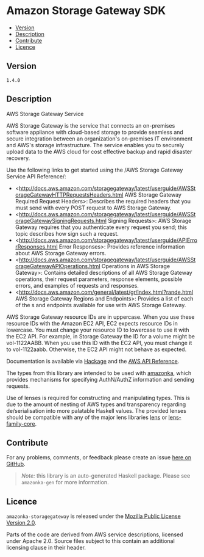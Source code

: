 # Amazon Storage Gateway SDK

* [Version](#version)
* [Description](#description)
* [Contribute](#contribute)
* [Licence](#licence)


## Version

`1.4.0`


## Description

AWS Storage Gateway Service

AWS Storage Gateway is the service that connects an on-premises software
appliance with cloud-based storage to provide seamless and secure
integration between an organization\'s on-premises IT environment and
AWS\'s storage infrastructure. The service enables you to securely
upload data to the AWS cloud for cost effective backup and rapid
disaster recovery.

Use the following links to get started using the /AWS Storage Gateway
Service API Reference/:

-   <http://docs.aws.amazon.com/storagegateway/latest/userguide/AWSStorageGatewayHTTPRequestsHeaders.html AWS Storage Gateway Required Request Headers>:
    Describes the required headers that you must send with every POST
    request to AWS Storage Gateway.
-   <http://docs.aws.amazon.com/storagegateway/latest/userguide/AWSStorageGatewaySigningRequests.html Signing Requests>:
    AWS Storage Gateway requires that you authenticate every request you
    send; this topic describes how sign such a request.
-   <http://docs.aws.amazon.com/storagegateway/latest/userguide/APIErrorResponses.html Error Responses>:
    Provides reference information about AWS Storage Gateway errors.
-   <http://docs.aws.amazon.com/storagegateway/latest/userguide/AWSStorageGatewayAPIOperations.html Operations in AWS Storage Gateway>:
    Contains detailed descriptions of all AWS Storage Gateway
    operations, their request parameters, response elements, possible
    errors, and examples of requests and responses.
-   <http://docs.aws.amazon.com/general/latest/gr/index.html?rande.html AWS Storage Gateway Regions and Endpoints>:
    Provides a list of each of the s and endpoints available for use
    with AWS Storage Gateway.

AWS Storage Gateway resource IDs are in uppercase. When you use these
resource IDs with the Amazon EC2 API, EC2 expects resource IDs in
lowercase. You must change your resource ID to lowercase to use it with
the EC2 API. For example, in Storage Gateway the ID for a volume might
be vol-1122AABB. When you use this ID with the EC2 API, you must change
it to vol-1122aabb. Otherwise, the EC2 API might not behave as expected.

Documentation is available via [Hackage](http://hackage.haskell.org/package/amazonka-storagegateway)
and the [AWS API Reference](https://aws.amazon.com/documentation/).

The types from this library are intended to be used with [amazonka](http://hackage.haskell.org/package/amazonka),
which provides mechanisms for specifying AuthN/AuthZ information and sending requests.

Use of lenses is required for constructing and manipulating types.
This is due to the amount of nesting of AWS types and transparency regarding
de/serialisation into more palatable Haskell values.
The provided lenses should be compatible with any of the major lens libraries
[lens](http://hackage.haskell.org/package/lens) or [lens-family-core](http://hackage.haskell.org/package/lens-family-core).

## Contribute

For any problems, comments, or feedback please create an issue [here on GitHub](https://github.com/brendanhay/amazonka/issues).

> _Note:_ this library is an auto-generated Haskell package. Please see `amazonka-gen` for more information.


## Licence

`amazonka-storagegateway` is released under the [Mozilla Public License Version 2.0](http://www.mozilla.org/MPL/).

Parts of the code are derived from AWS service descriptions, licensed under Apache 2.0.
Source files subject to this contain an additional licensing clause in their header.
